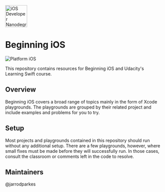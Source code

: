 <img src="https://s3-us-west-1.amazonaws.com/udacity-content/degrees/catalog-images/nd003.png" alt="iOS Developer Nanodegree logo" height="70" >

# Beginning iOS

![Platform iOS](https://img.shields.io/badge/nanodegree-iOS-blue.svg)

This repository contains resources for Beginning iOS and Udacity's Learning Swift course.

## Overview

Beginning iOS covers a broad range of topics mainly in the form of Xcode playgrounds. The playgrounds are grouped by their related project and include examples and problems for you to try.

## Setup

Most projects and playgrounds contained in this repository should run without any additional setup. There are a few playgrounds, however, where small fixes must be made before they will successfully run. In those cases, consult the classroom or comments left in the code to resolve.

## Maintainers

@jarrodparkes
